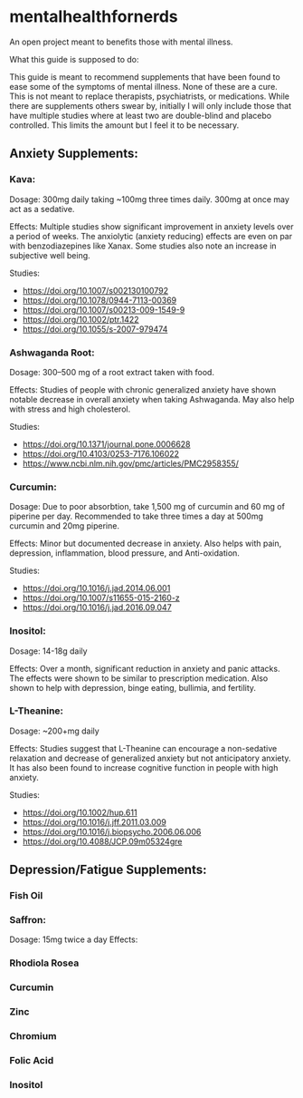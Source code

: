 # mentalhealthfornerds
An open project meant to benefits those with mental illness.

What this guide is supposed to do: 

This guide is meant to recommend supplements that have been found to ease some of the symptoms of mental illness. None of these are a cure. This is not meant to replace therapists, psychiatrists, or medications. While there are supplements others swear by, initially I will only include those that have multiple studies where at least two are double-blind and placebo controlled. This limits the amount but I feel it to be necessary. 


## Anxiety Supplements:

###  Kava:
Dosage: 300mg daily taking ~100mg three times daily. 300mg at once may act as a sedative.

Effects: Multiple studies show significant improvement in anxiety levels over a period of weeks. The anxiolytic (anxiety reducing) effects are even on par with benzodiazepines like Xanax. Some studies also note an increase in subjective well being.

Studies:
- https://doi.org/10.1007/s002130100792
- https://doi.org/10.1078/0944-7113-00369
- https://doi.org/10.1007/s00213-009-1549-9
- https://doi.org/10.1002/ptr.1422
- https://doi.org/10.1055/s-2007-979474
  

###  Ashwaganda Root:
  Dosage: 300–500 mg of a root extract taken with food.
 
 Effects: Studies of people with chronic generalized anxiety have shown notable decrease in overall anxiety when taking   Ashwaganda. May also help with stress and high cholesterol. 
  
  Studies:
  - https://doi.org/10.1371/journal.pone.0006628
  - https://doi.org/10.4103/0253-7176.106022
  - https://www.ncbi.nlm.nih.gov/pmc/articles/PMC2958355/

###  Curcumin:

  Dosage: Due to poor absorbtion, take 1,500 mg of curcumin and 60 mg of piperine per day. Recommended to take three times a day at 500mg curcumin and 20mg piperine.
  
  Effects: Minor but documented decrease in anxiety. Also helps with pain, depression, inflammation, blood pressure, and Anti-oxidation.  
  
  Studies:
  - https://doi.org/10.1016/j.jad.2014.06.001
  - https://doi.org/10.1007/s11655-015-2160-z
  - https://doi.org/10.1016/j.jad.2016.09.047

###  Inositol:
  
  Dosage: 14-18g daily
  
  Effects: Over a month, significant reduction in anxiety and panic attacks. The effects were shown to be similar to prescription medication. Also shown to help with depression, binge eating, bullimia, and fertility.
  

### L-Theanine:
  Dosage: ~200+mg daily
 
 Effects: Studies suggest that L-Theanine can encourage a non-sedative relaxation and decrease of generalized anxiety but not anticipatory anxiety. It has also been found to increase cognitive function in people with high anxiety. 
 
 Studies:
  - https://doi.org/10.1002/hup.611
  - https://doi.org/10.1016/j.jff.2011.03.009
  - https://doi.org/10.1016/j.biopsycho.2006.06.006
  - https://doi.org/10.4088/JCP.09m05324gre

	

## Depression/Fatigue Supplements:

### Fish Oil


### Saffron: 
Dosage: 15mg twice a day
Effects: 

### Rhodiola Rosea

### Curcumin

### Zinc

### Chromium

### Folic Acid

### Inositol
